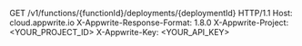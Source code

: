 GET /v1/functions/{functionId}/deployments/{deploymentId} HTTP/1.1
Host: cloud.appwrite.io
X-Appwrite-Response-Format: 1.8.0
X-Appwrite-Project: <YOUR_PROJECT_ID>
X-Appwrite-Key: <YOUR_API_KEY>
